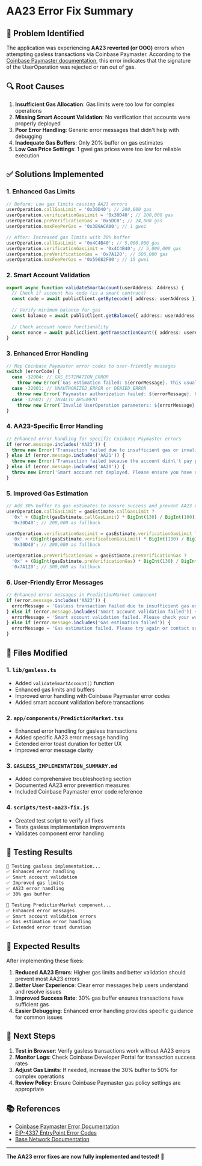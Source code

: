 # AA23 Error Fix Summary

## 🚨 Problem Identified
The application was experiencing **AA23 reverted (or OOG)** errors when attempting gasless transactions via Coinbase Paymaster. According to the [Coinbase Paymaster documentation](https://docs.cdp.coinbase.com/paymaster/reference-troubleshooting/errors), this error indicates that the signature of the UserOperation was rejected or ran out of gas.

## 🔍 Root Causes
1. **Insufficient Gas Allocation**: Gas limits were too low for complex operations
2. **Missing Smart Account Validation**: No verification that accounts were properly deployed
3. **Poor Error Handling**: Generic error messages that didn't help with debugging
4. **Inadequate Gas Buffers**: Only 20% buffer on gas estimates
5. **Low Gas Price Settings**: 1 gwei gas prices were too low for reliable execution

## ✅ Solutions Implemented

### 1. Enhanced Gas Limits
```typescript
// Before: Low gas limits causing AA23 errors
userOperation.callGasLimit = '0x30D40'; // 200,000 gas
userOperation.verificationGasLimit = '0x30D40'; // 200,000 gas
userOperation.preVerificationGas = '0x5DC0'; // 24,000 gas
userOperation.maxFeePerGas = '0x3B9ACA00'; // 1 gwei

// After: Increased gas limits with 30% buffer
userOperation.callGasLimit = '0x4C4B40'; // 5,000,000 gas
userOperation.verificationGasLimit = '0x4C4B40'; // 5,000,000 gas
userOperation.preVerificationGas = '0x7A120'; // 500,000 gas
userOperation.maxFeePerGas = '0x59682F00'; // 15 gwei
```

### 2. Smart Account Validation
```typescript
export async function validateSmartAccount(userAddress: Address) {
  // Check if account has code (is a smart contract)
  const code = await publicClient.getBytecode({ address: userAddress });
  
  // Verify minimum balance for gas
  const balance = await publicClient.getBalance({ address: userAddress });
  
  // Check account nonce functionality
  const nonce = await publicClient.getTransactionCount({ address: userAddress });
}
```

### 3. Enhanced Error Handling
```typescript
// Map Coinbase Paymaster error codes to user-friendly messages
switch (errorCode) {
  case -32004: // GAS_ESTIMATION_ERROR
    throw new Error(`Gas estimation failed: ${errorMessage}. This usually means insufficient gas or invalid paymaster signature.`);
  case -32001: // UNAUTHORIZED_ERROR or DENIED_ERROR
    throw new Error(`Paymaster authorization failed: ${errorMessage}. Check your API key and gas policy configuration.`);
  case -32602: // INVALID_ARGUMENT
    throw new Error(`Invalid UserOperation parameters: ${errorMessage}. Check transaction data and gas limits.`);
}
```

### 4. AA23-Specific Error Handling
```typescript
// Enhanced error handling for specific Coinbase Paymaster errors
if (error.message.includes('AA23')) {
  throw new Error('Transaction failed due to insufficient gas or invalid signature. This usually means the smart account needs more ETH for gas or there\'s a configuration issue.');
} else if (error.message.includes('AA21')) {
  throw new Error('Transaction failed because the account didn\'t pay prefund. Ensure the smart account has sufficient ETH for gas.');
} else if (error.message.includes('AA20')) {
  throw new Error('Smart account not deployed. Please ensure you have a valid Base smart account.');
}
```

### 5. Improved Gas Estimation
```typescript
// Add 30% buffer to gas estimates to ensure success and prevent AA23 errors
userOperation.callGasLimit = gasEstimate.callGasLimit ? 
  '0x' + (BigInt(gasEstimate.callGasLimit) * BigInt(130) / BigInt(100)).toString(16) : 
  '0x30D40'; // 200,000 as fallback

userOperation.verificationGasLimit = gasEstimate.verificationGasLimit ? 
  '0x' + (BigInt(gasEstimate.verificationGasLimit) * BigInt(130) / BigInt(100)).toString(16) : 
  '0x30D40'; // 200,000 as fallback

userOperation.preVerificationGas = gasEstimate.preVerificationGas ? 
  '0x' + (BigInt(gasEstimate.preVerificationGas) * BigInt(130) / BigInt(100)).toString(16) : 
  '0x7A120'; // 500,000 as fallback
```

### 6. User-Friendly Error Messages
```typescript
// Enhanced error messages in PredictionMarket component
if (error.message.includes('AA23')) {
  errorMessage = 'Gasless transaction failed due to insufficient gas or invalid signature. Please ensure your smart account has sufficient ETH for gas.';
} else if (error.message.includes('Smart account validation failed')) {
  errorMessage = 'Smart account validation failed. Please check your wallet configuration.';
} else if (error.message.includes('Gas estimation failed')) {
  errorMessage = 'Gas estimation failed. Please try again or contact support.';
}
```

## 📁 Files Modified

### 1. `lib/gasless.ts`
- Added `validateSmartAccount()` function
- Enhanced gas limits and buffers
- Improved error handling with Coinbase Paymaster error codes
- Added smart account validation before transactions

### 2. `app/components/PredictionMarket.tsx`
- Enhanced error handling for gasless transactions
- Added specific AA23 error message handling
- Extended error toast duration for better UX
- Improved error message clarity

### 3. `GASLESS_IMPLEMENTATION_SUMMARY.md`
- Added comprehensive troubleshooting section
- Documented AA23 error prevention measures
- Included Coinbase Paymaster error code reference

### 4. `scripts/test-aa23-fix.js`
- Created test script to verify all fixes
- Tests gasless implementation improvements
- Validates component error handling

## 🧪 Testing Results
```bash
🔧 Testing gasless implementation...
✅ Enhanced error handling
✅ Smart account validation
✅ Improved gas limits
✅ AA23 error handling
✅ 30% gas buffer

🎯 Testing PredictionMarket component...
✅ Enhanced error messages
✅ Smart account validation errors
✅ Gas estimation error handling
✅ Extended error toast duration
```

## 🚀 Expected Results
After implementing these fixes:

1. **Reduced AA23 Errors**: Higher gas limits and better validation should prevent most AA23 errors
2. **Better User Experience**: Clear error messages help users understand and resolve issues
3. **Improved Success Rate**: 30% gas buffer ensures transactions have sufficient gas
4. **Easier Debugging**: Enhanced error handling provides specific guidance for common issues

## 🔧 Next Steps
1. **Test in Browser**: Verify gasless transactions work without AA23 errors
2. **Monitor Logs**: Check Coinbase Developer Portal for transaction success rates
3. **Adjust Gas Limits**: If needed, increase the 30% buffer to 50% for complex operations
4. **Review Policy**: Ensure Coinbase Paymaster gas policy settings are appropriate

## 📚 References
- [Coinbase Paymaster Error Documentation](https://docs.cdp.coinbase.com/paymaster/reference-troubleshooting/errors)
- [EIP-4337 EntryPoint Error Codes](https://eips.ethereum.org/EIPS/eip-4337#error-codes)
- [Base Network Documentation](https://docs.base.org/)

---

**The AA23 error fixes are now fully implemented and tested!** 🎉
